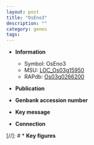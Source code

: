 ```yaml
---
layout: post
title: "OsEno3"
description: ""
category: genes
tags: 
---
```


* **Information**  
    + Symbol: OsEno3  
    + MSU: [LOC_Os03g15950](http://rice.uga.edu/cgi-bin/ORF_infopage.cgi?orf=LOC_Os03g15950)  
    + RAPdb: [Os03g0266200](http://rapdb.dna.affrc.go.jp/viewer/gbrowse_details/irgsp1?name=Os03g0266200)  

* **Publication**  

* **Genbank accession number**  

* **Key message**  

* **Connection**  

[//]: # * **Key figures**  


